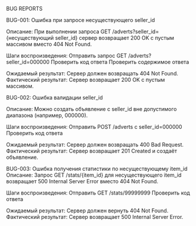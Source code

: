 BUG REPORTS

BUG-001: Ошибка при запросе несуществующего seller_id

Описание:
    При выполнении запроса GET /adverts?seller_id={несуществующий seller_id} сервер возвращает 200 OK с пустым массивом вместо 404 Not Found.

Шаги воспроизведения:
    Отправить запрос GET /adverts?seller_id=000000
    Проверить код ответа
    Проверить содержимое ответа

Ожидаемый результат:
    Сервер должен возвращать 404 Not Found.
Фактический результат:
    Сервер возвращает 200 OK с пустым массивом.

BUG-002: Ошибка валидации seller_id

Описание:
    Можно создать объявление с seller_id вне допустимого диапазона (например, 000000).

Шаги воспроизведения:
    Отправить POST /adverts с seller_id=000000
    Проверить код ответа

Ожидаемый результат:
    Сервер должен возвращать 400 Bad Request.
Фактический результат:
    Сервер возвращает 201 Created и создаёт объявление.

BUG-003:
    Ошибка получения статистики по несуществующему item_id
Описание:
    Запрос GET /stats/{item_id} для несуществующего item_id возвращает 500 Internal Server Error вместо 404 Not Found.

Шаги воспроизведения:
    Отправить GET /stats/99999999
    Проверить код ответа

Ожидаемый результат:
    Сервер должен вернуть 404 Not Found.
Фактический результат:
    Сервер возвращает 500 Internal Server Error.